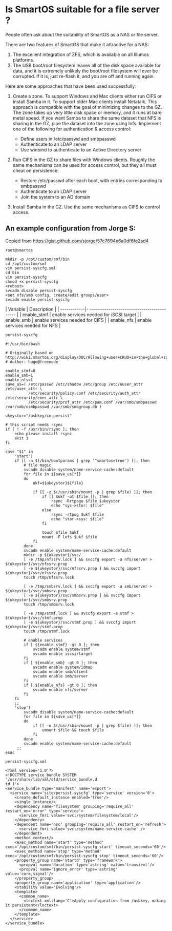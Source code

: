 <!-- markdownlint-disable no-trailing-punctuation line-length -->

# Is SmartOS suitable for a file server ?

People often ask about the suitability of SmartOS as a NAS or file
server.

There are two features of SmartOS that make it attractive for a NAS:

1. The excellent integration of ZFS, which is available on all
   Illumos platforms.
2. The USB boot/root filesystem leaves all of the disk space available
   for data, and it is extremely unlikely the boot/root filesystem will
   ever be corrupted. If it is, just re-flash it, and you are off and
   running again.


Here are some approaches that have been used successfully:

1. Create a zone. To support Windows and Mac clients either run CIFS or
   install Samba in it. To support older Mac clients install Netatalk.
   This approach is compatible with the goal of minimizing changes to
   the GZ. The zone takes up very little disk space or memory, and it
   runs at bare metal speed. If you want Samba to share the same
   dataset that NFS is sharing in the GZ, pipe the dataset into the
   zone using lofs. Implement one of the following for authentication &
   access control:
   - Define users in /etc/passwd and smbpasswd
   - Authenticate to an LDAP server
   - Use winbind to authenticate to an Active Directory server

2. Run CIFS in the GZ to share files with Windows clients. Roughly the
   same mechanisms can be used for access control, but they all must
   cheat on persistence:
   - Restore /etc/passwd after each boot, with entries corresponding
     to smbpasswd
   - Authenticate to an LDAP server
   - Join the system to an AD domain

3. Install Samba in the GZ. Use the same mechanisms as CIFS to
   control access.

## An example configuration from Jorge S:

Copied from <https://gist.github.com/sjorge/57c7694e6a0df6fe2ad4>

`root@smartos`

    mkdir -p /opt/custom/smf/bin
    cd /opt/custom/smf
    vim persist-syscfg.xml
    cd bin
    vim persist-syscfg
    chmod +x persist-syscfg
    <reboot>
    svcadm disable persist-syscfg
    <set nfs/smb config, create/edit groups/user>
    svcadm enable persist-syscfg

| Variable    | Description |
| ------------|- ------------------------------------------ |
| enable_stmf | enable services needed for iSCSI target |
| enable_smb  | enable services needed for CIFS |
| enable_nfs  | enable services needed for NFS |

`persist-syscfg`

    #!/usr/bin/bash

    # Originally based on http://wiki.smartos.org/display/DOC/Allowing+user+CRUD+in+the+global+zone
    # Author: hugo@freenode

    enable_stmf=0
    enable_smb=1
    enable_nfs=1
    save_us=( /etc/passwd /etc/shadow /etc/group /etc/ouser_attr /etc/user_attr \
              /etc/security/policy.conf /etc/security/auth_attr /etc/security/exec_attr \
              /etc/security/prof_attr /etc/pam.conf /var/smb/smbpasswd /var/smb/osmbpasswd /var/smb/smbgroup.db )

    ukeystor="/usbkey/cn-persist"

    # this script needs rsync
    if [ ! -f /usr/bin/rsync ]; then
        echo please install rsync
        exit 1
    fi

    case "$1" in
        'start')
        if [[ -n $(/bin/bootparams | grep '^smartos=true') ]]; then
            # file magic
            svcadm disable system/name-service-cache:default
            for file in ${save_us[*]}
            do
                ukf=${ukeystor}${file}

                if [[ -z $(/usr/sbin/mount -p | grep $file) ]]; then
                    if [[ $ukf -ot $file ]]; then
                        rsync -Rrtpogu $file $ukeystor
                        echo "sys->stor: $file"
                    else
                        rsync -rtpog $ukf $file
                        echo "stor->sys: $file"
                    fi

                    touch $file $ukf
                    mount -F lofs $ukf $file
                fi
            done
            svcadm enable system/name-service-cache:default
            mkdir -p ${ukeystor}/svc/
            [ -e /tmp/nfssrv.lock ] && svccfg export -a nfs/server > ${ukeystor}/svc/nfssrv.prop
            [ -e ${ukeystor}/svc/nfssrv.prop ] && svccfg import ${ukeystor}/svc/nfssrv.prop
            touch /tmp/nfssrv.lock

            [ -e /tmp/smbsrv.lock ] && svccfg export -a smb/server > ${ukeystor}/svc/smbsrv.prop
            [ -e ${ukeystor}/svc/smbsrv.prop ] && svccfg import ${ukeystor}/svc/smbsrv.prop
            touch /tmp/smbsrv.lock

            [ -e /tmp/stmf.lock ] && svccfg export -a stmf > ${ukeystor}/svc/stmf.prop
            [ -e ${ukeystor}/svc/stmf.prop ] && svccfg import ${ukeystor}/svc/stmf.prop
            touch /tmp/stmf.lock

            # enable services
            if [ ${enable_stmf} -gt 0 ]; then
                svcadm enable system/stmf
                svcadm enable iscsi/target
            fi
            if [ ${enable_smb} -gt 0 ]; then
                svcadm enable system/idmap
                svcadm enable smb/client
                svcadm enable smb/server
            fi
            if [ ${enable_nfs} -gt 0 ]; then
                svcadm enable nfs/server
            fi
        fi
        ;;
        'stop')
            svcadm disable system/name-service-cache:default
            for file in ${save_us[*]}
            do
                if [[ -n $(/usr/sbin/mount -p | grep $file) ]]; then
                    umount $file && touch $file
                fi
            done
            svcadm enable system/name-service-cache:default
         ;;
    esac

`persist-syscfg.xml`

    <?xml version='1.0'?>
    <!DOCTYPE service_bundle SYSTEM '/usr/share/lib/xml/dtd/service_bundle.d
    td.1'>
    <service_bundle type='manifest' name='export'>
      <service name='site/persist-syscfg' type='service' version='0'>
        <create_default_instance enabled='true'/>
        <single_instance/>
        <dependency name='filesystem' grouping='require_all' restart_on='error' type='service'>
          <service_fmri value='svc:/system/filesystem/local'/>
        </dependency>
        <dependent name='nsc' grouping='require_all' restart_on='refresh'>
          <service_fmri value='svc:/system/name-service-cache' />
        </dependent>
        <method_context/>
        <exec_method name='start' type='method' exec='/opt/custom/smf/bin/persist-syscfg start' timeout_seconds='60'/>
        <exec_method name='stop' type='method' exec='/opt/custom/smf/bin/persist-syscfg stop' timeout_seconds='60'/>
        <property_group name='startd' type='framework'>
          <propval name='duration' type='astring' value='transient'/>
          <propval name='ignore_error' type='astring' value='core,signal'/>
        </property_group>
        <property_group name='application' type='application'/>
        <stability value='Evolving'/>
        <template>
          <common_name>
            <loctext xml:lang='C'>Apply configuration from /usbkey, making it persistent</loctext>
          </common_name>
        </template>
      </service>
    </service_bundle>
